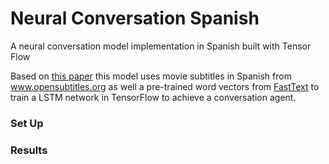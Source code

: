 # Neural Conversation Spanish
A neural conversation model implementation in Spanish built with Tensor Flow

Based on [this paper](https://arxiv.org/abs/1506.05869) this model uses movie subtitles in Spanish from www.opensubtitles.org 
as well a pre-trained word vectors from [FastText](https://github.com/facebookresearch/fastText)
to train a LSTM network in TensorFlow to achieve a conversation agent.

### Set Up

### Results
